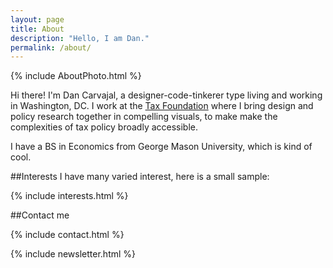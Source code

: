 ```yaml
---
layout: page
title: About
description: "Hello, I am Dan."
permalink: /about/
---
```

{% include AboutPhoto.html %}

Hi there! I'm Dan Carvajal, a designer-code-tinkerer type living and working in Washington, DC. I work at the [Tax Foundation](http://taxfoundation.org)  where I bring design and policy research together in compelling visuals, to make make the complexities of tax policy broadly accessible.

I have a BS in Economics from George Mason University, which is kind of cool.

##Interests
I have many varied interest, here is a small sample:

{% include interests.html %}

##Contact me

{% include contact.html %}

{% include newsletter.html %}
